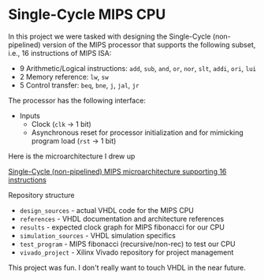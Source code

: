 # Single-Cycle MIPS CPU

In this project we were tasked with designing the Single-Cycle 
(non-pipelined) version of the MIPS processor that supports the
following subset, i.e., 16 instructions of MIPS ISA:

  - 9 Arithmetic/Logical instructions: `add`, `sub`, `and`, `or`, `nor`, `slt`, `addi`, `ori`, `lui`
  - 2 Memory reference: `lw`, `sw`
  - 5 Control transfer: `beq`, `bne`, `j`, `jal`, `jr`

The processor has the following interface:

  - Inputs
    - Clock (`clk` -> 1 bit)
    - Asynchronous reset for processor initialization and for mimicking program load (`rst` -> 1 bit)

Here is the microarchitecture I drew up

[Single-Cycle (non-pipelined) MIPS microarchitecture supporting 16 instructions](./arch.png "architecture")

Repository structure

  - `design_sources` - actual VHDL code for the MIPS CPU
  - `references` - VHDL documentation and architecture references
  - `results` - expected clock graph for MIPS fibonacci for our CPU
  - `simulation_sources` - VHDL simulation specifics
  - `test_program` - MIPS fibonacci (recursive/non-rec) to test our CPU
  - `vivado_project` - Xilinx Vivado repository for project management

This project was fun. I don't really want to touch VHDL in the near future.
